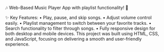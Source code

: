 🎶 Web-Based Music Player App with playlist functionality! 🚀

✨ Key Features:
•	Play, pause, and skip songs.
•	Adjust volume control easily.
•	Playlist management to switch between your favorite tracks.
•	Search functionality to filter through songs.
•	Fully responsive design for both desktop and mobile devices.
This project was built using HTML, CSS, and JavaScript, focusing on delivering a smooth and user-friendly experience.

